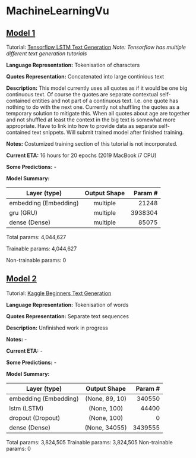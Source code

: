 # MachineLearningVu

## [Model 1](LSTM_Model_1/QuoteGenerator1.py)
Tutorial: [Tensorflow LSTM Text Generation](https://www.tensorflow.org/tutorials/text/text_generation)
*Note: Tensorflow has multiple different text generation tutorials*

**Language Representation:** Tokenisation of characters

**Quotes Representation:** Concatenated into large continious text

**Description:** This model currently uses all quotes as if it would be one big continuous text. Of course the quotes are separate contextual self-contained entities and not part of a continuous text. I.e. one quote has nothing to do with the next one. Currently not shuffling the quotes as a temporary solution to mitigate this. When all quotes about age are together and not shuffled at least the context in the big text is somewhat more appropriate. Have to link into how to provide data as separate self-contained text snippets. Will submit trained model after finished training.

**Notes:** Costumized training section of this tutorial is not incorporated.

**Current ETA:** 16 hours for 20 epochs (2019 MacBook i7 CPU)

**Some Predictions:** -

**Model Summary:** 

|Layer (type)     |            Output Shape |             Param #   |
| ------------- |:-------------:| -----:|
embedding (Embedding)     |   multiple       |           21248     
gru (GRU)      |              multiple       |           3938304   
dense (Dense)      |          multiple      |            85075     

Total params: 4,044,627

Trainable params: 4,044,627

Non-trainable params: 0


## [Model 2](LSTM_Model_2/QuoteGenerator2.py)
Tutorial: [Kaggle Beginners Text Generation](https://www.kaggle.com/shivamb/beginners-guide-to-text-generation-using-lstms)

**Language Representation:** Tokenisation of words

**Quotes Representation:** Separate text sequences

**Description:** Unfinished work in progress

**Notes:** -

**Current ETA:** -

**Some Predictions:** -

**Model Summary:**

 |Layer (type)    |             Output Shape      |        Param #   |
 | ------------- |:-------------:| -----:|
|embedding (Embedding)     |   (None, 89, 10)        |    340550    |
|lstm (LSTM)                |  (None, 100)           |    44400     |
|dropout (Dropout)          |  (None, 100)            |   0         |
|dense (Dense)              |  (None, 34055)          |   3439555   |
Total params: 3,824,505
Trainable params: 3,824,505
Non-trainable params: 0
